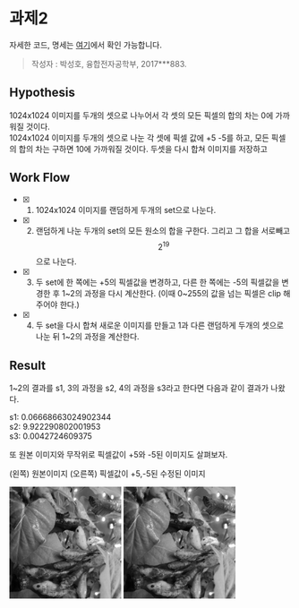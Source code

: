 # 과제2

자세한 코드, 명세는 [여기](https://github.com/ho4607/lecture_multi_media/tree/main/lab2)에서 확인 가능합니다.   
> 작성자 : 박성호, 융합전자공학부, 2017***883.  

## Hypothesis 
1024x1024 이미지를 두개의 셋으로 나누어서 각 셋의 모든 픽셀의 합의 차는 0에 가까워질 것이다.   
1024x1024 이미지를 두개의 셋으로 나눈 각 셋에 픽셀 값에 +5 -5를 하고, 모든 픽셀의 합의 차는 구하면 10에 가까워질 것이다.
두셋을 다시 합쳐 이미지를 저장하고

## Work Flow
- [x] 1. 1024x1024 이미지를 랜덤하게 두개의 set으로 나눈다.
- [x] 2. 랜덤하게 나눈 두개의 set의 모든 원소의 합을 구한다. 그리고 그 합을 서로빼고 $$2^{19}$$으로 나눈다.
- [x] 3. 두 set에 한 쪽에는 +5의 픽셀값을 변경하고, 다른 한 쪽에는 -5의 픽셀값을 변경한 후 1~2의 과정을 다시 계산한다. (이때 0~255의 값을 넘는 픽셀은 clip 해주어야 한다.)
- [x] 4. 두 set을 다시 합쳐 새로운 이미지를 만들고 1과 다른 랜덤하게 두개의 셋으로 나눈 뒤 1~2의 과정을 계산한다.

## Result
1~2의 결과를 s1, 3의 과정을 s2, 4의 과정을 s3라고 한다면 다음과 같이 결과가 나왔다.

s1: 0.06668663024902344   
s2: 9.922290802001953   
s3: 0.0042724609375   

또 원본 이미지와 무작위로 픽셀값이 +5와 -5된 이미지도 살펴보자.   

(왼쪽) 원본이미지 (오른쪽) 픽셀값이 +5,-5된 수정된 이미지
<div>
    <img src='./data/IMG_3376_trimmed.png' style='width:200px; height:200px;' />
    <img src='./result/comb_img.png' style='width:200px; height:200px'  />
</div>
